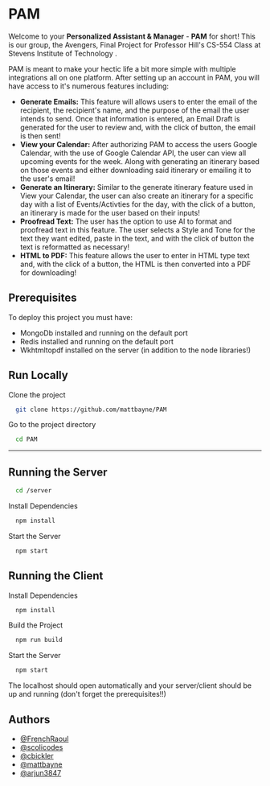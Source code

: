 
# PAM

Welcome to your **Personalized Assistant & Manager** - **PAM** for short! This is our group, the Avengers, Final Project for Professor Hill's CS-554 Class at Stevens Institute of Technology .

PAM is meant to make your hectic life a bit more simple with multiple integrations all on one platform. After setting up an account in PAM, you will have access to it's numerous features including:

- **Generate Emails:** This feature will allows users to enter the email of the recipient, the recipient's name, and the purpose of the email the user intends to send. Once that information is entered, an Email Draft is generated for the user to review and, with the click of button, the email is then sent!
- **View your Calendar:** After authorizing PAM to access the users Google Calendar, with the use of Google Calendar API, the user can view all upcoming events for the week. Along with generating an itinerary based on those events and either downloading said itinerary or emailing it to the user's email!
- **Generate an Itinerary:** Similar to the generate itinerary feature used in View your Calendar, the user can also create an itinerary for a specific day with a list of Events/Activties for the day, with the click of a button, an itinerary is made for the user based on their inputs!
- **Proofread Text:** The user has the option to use AI to format and proofread text in this feature. The user selects a Style and Tone for the text they want edited, paste in the text, and with the click of button the text is reformatted as necessary!
- **HTML to PDF:** This feature allows the user to enter in HTML type text and, with the click of a button, the HTML is then converted into a PDF for downloading!


## Prerequisites

To deploy this project you must have:

- MongoDb installed and running on the default port
- Redis installed and running on the default port
- Wkhtmltopdf installed on the server (in addition to the node libraries!)


## Run Locally

Clone the project

```bash
  git clone https://github.com/mattbayne/PAM
```

Go to the project directory

```bash
  cd PAM
```

---

## Running the Server


```bash
  cd /server
```

Install Dependencies

```bash
  npm install
```

Start the Server

```bash
  npm start
```


## Running the Client

Install Dependencies

```bash
  npm install
```

Build the Project

```bash
  npm run build
```

Start the Server

```bash
  npm start
```

The localhost should open automatically and your server/client should be up and running (don't forget the prerequisites!!)

## Authors

- [@FrenchRaoul](https://github.com/FrenchyRaoul)
- [@scolicodes](https://github.com/scolicodes)
- [@cbickler](https://github.com/cbickler)
- [@mattbayne](https://github.com/mattbayne)
- [@arjun3847](https://github.com/arjun3847)

